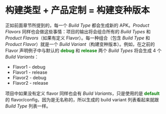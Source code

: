 # 构建类型 + 产品定制 = 构建变种版本

正如前面章节所提到的，每一个 *Build Type* 都会生成新的 APK。*Product Flavors* 同样也会做这些事情：项目的输出将会组合所有的 *Build Types* 和 *Product Flavors*（如果有定义 Flavor）。每一种组合（包含 *Build Type* 和 *Product Flavor*）就是一个 *Build Variant*（构建变种版本）。例如，在之前的 Flavor 声明例子中与默认的 **<font color='green'>debug</font>** 和 **<font color='green'>release</font>** 两个 *Build Types*  将会生成 4 个 *Build Variants*：

* Flavor1 - debug
* Flavor1 - release
* Flavor2 - debug
* Flavor2 - release

项目中如果没有定义 flavor 同样也会有 *Build Variants*，只是使用的是 **<font color='green'>default</font>** 的 flavor/config，因为是无名称的，所以生成的 build variant 列表看起来就跟 *Build Type* 列表一样。